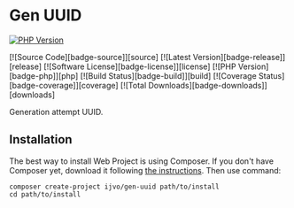 # Gen UUID

[![PHP Version](https://img.shields.io/packagist/php-v/ijvo/gen-uuid?style=flat-square)](https://packagist.org/packages/ijvo/gen-uuid)



[![Source Code][badge-source]][source] 
[![Latest Version][badge-release]][release] 
[![Software License][badge-license]][license] 
[![PHP Version][badge-php]][php] 
[![Build Status][badge-build]][build] 
[![Coverage Status][badge-coverage]][coverage] 
[![Total Downloads][badge-downloads]][downloads] 


Generation attempt UUID.

Installation
------------

The best way to install Web Project is using Composer. If you don't have Composer yet,
download it following [the instructions](https://doc.nette.org/composer). Then use command:

	composer create-project ijvo/gen-uuid path/to/install
	cd path/to/install

